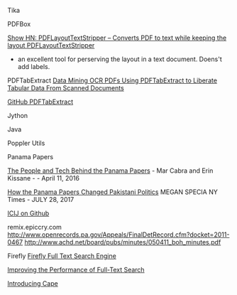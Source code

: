

Tika

PDFBox



[Show HN: PDFLayoutTextStripper – Converts PDF to text while keeping the layout ](https://news.ycombinator.com/item?id=13729301)
[PDFLayoutTextStripper](https://github.com/JonathanLink/PDFLayoutTextStripper)
 - an excellent tool for perserving the layout in a text document. Doens't add labels.


PDFTabExtract
[Data Mining OCR PDFs Using PDFTabExtract to Liberate Tabular Data From Scanned Documents](https://datascience.blog.wzb.eu/2017/02/16/data-mining-ocr-pdfs-using-pdftabextract-to-liberate-tabular-data-from-scanned-documents/)

[GitHub PDFTabExtract](https://github.com/WZBSocialScienceCenter/pdftabextract)

Jython

Java

Poppler Utils


Panama Papers

[The People and Tech Behind the Panama Papers](https://source.opennews.org/articles/people-and-tech-behind-panama-papers/) - Mar Cabra and Erin Kissane -   - April 11, 2016


[How the Panama Papers Changed Pakistani Politics](https://www.nytimes.com/2017/07/28/world/asia/panama-papers-pakistan-nawaz-sharif.html) MEGAN SPECIA NY Times - JULY 28, 2017

[ICIJ on Github](https://github.com/ICIJ/extract)

remix.epiccry.com
http://www.openrecords.pa.gov/Appeals/FinalDetRecord.cfm?docket=2011-0467
http://www.achd.net/board/pubs/minutes/050411_boh_minutes.pdf

Firefly
[Firefly Full Text Search Engine](https://blogs.dropbox.com/tech/2015/03/firefly-instant-full-text-search-engine/)

[Improving the Performance of Full-Text Search](https://blogs.dropbox.com/tech/2016/09/improving-the-performance-of-full-text-search/)

[Introducing Cape](https://blogs.dropbox.com/tech/2017/05/introducing-cape/)
